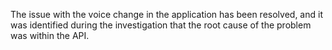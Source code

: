 The issue with the voice change in the application has been resolved, and it was identified during the investigation that the root cause of the problem was within the API.
